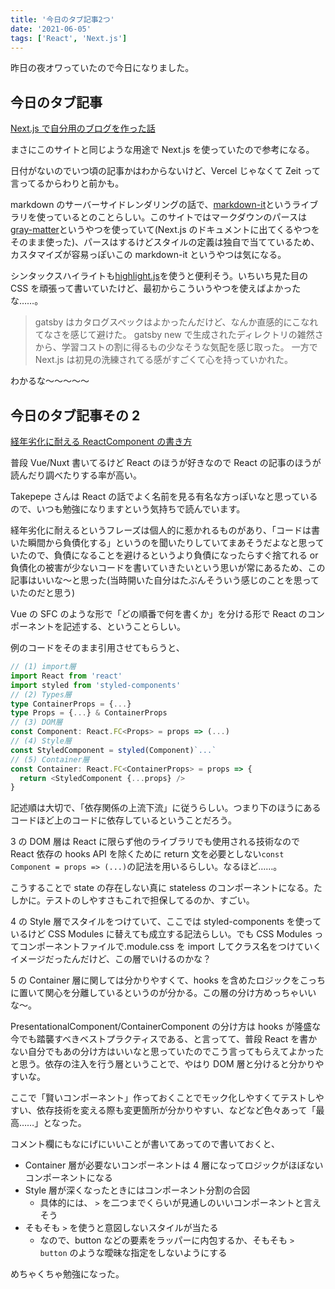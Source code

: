 ```yaml
---
title: '今日のタブ記事2つ'
date: '2021-06-05'
tags: ['React', 'Next.js']
---
```


昨日の夜オワっていたので今日になりました。

## 今日のタブ記事

[Next.js で自分用のブログを作った話](http://ganow.me/article/blog-system-configuration)

まさにこのサイトと同じような用途で Next.js を使っていたので参考になる。

日付がないのでいつ頃の記事かはわからないけど、Vercel じゃなくて Zeit って言ってるからわりと前かも。

markdown のサーバーサイドレンダリングの話で、[markdown-it](https://markdown-it.github.io/)というライブラリを使っているとのことらしい。このサイトではマークダウンのパースは[gray-matter](https://www.npmjs.com/package/gray-matter)というやつを使っていて(Next.js のドキュメントに出てくるやつをそのまま使った)、パースはするけどスタイルの定義は独自で当てているため、カスタマイズが容易っぽいこの markdown-it というやつは気になる。

シンタックスハイライトも[highlight.js](https://highlightjs.org/)を使うと便利そう。いちいち見た目の CSS を頑張って書いていたけど、最初からこういうやつを使えばよかったな……。

> gatsby はカタログスペックはよかったんだけど、なんか直感的にこなれてなさを感じて避けた。 gatsby new で生成されたディレクトリの雑然さから、学習コストの割に得るもの少なそうな気配を感じ取った。 一方で Next.js は初見の洗練されてる感がすごくて心を持っていかれた。

わかるな〜〜〜〜〜

## 今日のタブ記事その 2

[経年劣化に耐える ReactComponent の書き方](https://qiita.com/Takepepe/items/41e3e7a2f612d7eb094a)

普段 Vue/Nuxt 書いてるけど React のほうが好きなので React の記事のほうが読んだり調べたりする率が高い。

Takepepe さんは React の話でよく名前を見る有名な方っぽいなと思っているので、いつも勉強になりますという気持ちで読んでいます。

経年劣化に耐えるというフレーズは個人的に惹かれるものがあり、「コードは書いた瞬間から負債化する」というのを聞いたりしていてまあそうだよなと思っていたので、負債になることを避けるというより負債になったらすぐ捨てれる or 負債化の被害が少ないコードを書いていきたいという思いが常にあるため、この記事はいいな〜と思った(当時開いた自分はたぶんそういう感じのことを思っていたのだと思う)

Vue の SFC のような形で「どの順番で何を書くか」を分ける形で React のコンポーネントを記述する、ということらしい。

例のコードをそのまま引用させてもらうと、

```typescript
// (1) import層
import React from 'react'
import styled from 'styled-components'
// (2) Types層
type ContainerProps = {...}
type Props = {...} & ContainerProps
// (3) DOM層
const Component: React.FC<Props> = props => (...)
// (4) Style層
const StyledComponent = styled(Component)`...`
// (5) Container層
const Container: React.FC<ContainerProps> = props => {
  return <StyledComponent {...props} />
}
```

記述順は大切で、「依存関係の上流下流」に従うらしい。つまり下のほうにあるコードほど上のコードに依存しているということだろう。

3 の DOM 層は React に限らず他のライブラリでも使用される技術なので React 依存の hooks API を除くために return 文を必要としない`const Component = props => (...)`の記法を用いるらしい。なるほど……。

こうすることで state の存在しない真に stateless のコンポーネントになる。たしかに。テストのしやすさもこれで担保してるのか、すごい。

4 の Style 層でスタイルをつけていて、ここでは styled-components を使っているけど CSS Modules に替えても成立する記法らしい。でも CSS Modules ってコンポーネントファイルで.module.css を import してクラス名をつけていくイメージだったんだけど、この層でいけるのかな？

5 の Container 層に関しては分かりやすくて、hooks を含めたロジックをこっちに置いて関心を分離しているというのが分かる。この層の分け方めっちゃいいな〜。

PresentationalComponent/ContainerComponent の分け方は hooks が隆盛な今でも踏襲すべきベストプラクティスである、と言ってて、普段 React を書かない自分でもあの分け方はいいなと思っていたのでこう言ってもらえてよかったと思う。依存の注入を行う層ということで、やはり DOM 層と分けると分かりやすいな。

ここで「賢いコンポーネント」作っておくことでモック化しやすくてテストしやすい、依存技術を変える際も変更箇所が分かりやすい、などなど色々あって「最高……」となった。

コメント欄にもなにげにいいことが書いてあってので書いておくと、

- Container 層が必要ないコンポーネントは 4 層になってロジックがほぼないコンポーネントになる
- Style 層が深くなったときにはコンポーネント分割の合図
  - 具体的には、 `>` を二つまでくらいが見通しのいいコンポーネントと言えそう
- そもそも `>` を使うと意図しないスタイルが当たる
  - なので、button などの要素をラッパーに内包するか、そもそも `> button` のような曖昧な指定をしないようにする

めちゃくちゃ勉強になった。
